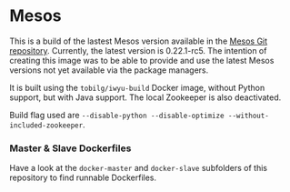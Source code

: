 # Mesos
This is a build of the lastest Mesos version available in the [Mesos Git repository](https://github.com/apache/mesos). Currently, the latest version is 0.22.1-rc5. 
The intention of creating this image was to be able to provide and use the latest Mesos versions not yet available via the package managers.

It is built using the `tobilg/iwyu-build` Docker image, without Python support, but with Java support. The local Zookeeper is also deactivated.

Build flag used are `--disable-python --disable-optimize --without-included-zookeeper`.

### Master & Slave Dockerfiles
Have a look at the `docker-master` and `docker-slave` subfolders of this repository to find runnable Dockerfiles. 
